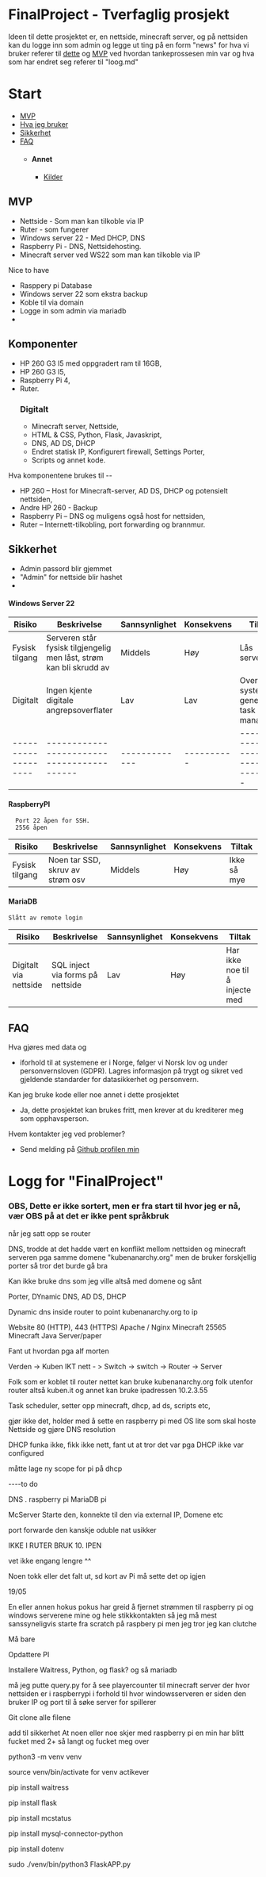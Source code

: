 # FinalProject - Tverfaglig prosjekt

Ideen til dette prosjektet er, en nettside, minecraft server, og på nettsiden kan du logge inn som admin og legge ut ting på en form "news" for hva vi bruker referer til [dette](#Komponenter) og [MVP](#MVP) ved hvordan tankeprossesen min var og hva som har endret seg referer til "loog.md"

# Start
- [MVP](#MVP)
- [Hva jeg bruker](#Komponenter)
- [Sikkerhet](#Sikkerhet)
- [FAQ](#FAQ)
  - #### Annet
      - [Kilder](#Kilder)
 
## MVP
- Nettside - Som man kan tilkoble via IP
- Ruter - som fungerer
- Windows server 22 - Med DHCP, DNS
- Raspberry Pi - DNS, Nettsidehosting.
- Minecraft server ved WS22 som man kan tilkoble via IP 

Nice to have
 - Rasppery pi Database
 - Windows server 22 som ekstra backup
 - Koble til via domain
 - Logge in som admin via mariadb
 - 

## Komponenter 
- HP 260 G3 I5 med oppgradert ram til 16GB,
- HP 260 G3 I5,
- Raspberry Pi 4,
- Ruter.
    ### Digitalt
  - Minecraft server, Nettside,
  - HTML & CSS, Python, Flask, Javaskript,
  - DNS, AD DS, DHCP
  - Endret statisk IP, Konfigurert firewall, Settings Porter,
  - Scripts og annet kode.

Hva komponentene brukes til --
- HP 260 – Host for Minecraft-server, AD DS, DHCP og potensielt nettsiden,
- Andre HP 260 - Backup
- Raspberry Pi – DNS og muligens også host for nettsiden,
- Ruter – Internett-tilkobling, port forwarding og brannmur.

## Sikkerhet
- Admin passord blir gjemmet
- "Admin" for nettside blir hashet
- 


#### Windows Server 22
| Risiko              | Beskrivelse                                | Sannsynlighet | Konsekvens | Tiltak                               |
| ------------------- | ------------------------------------------ | ------------- | ---------- | ------------------------------------ |
| Fysisk tilgang      | Serveren står fysisk tilgjengelig men låst, strøm kan bli skrudd av | Middels       | Høy        | Lås serverrom. |
| Digitalt | Ingen kjente digitale angrepsoverflater    | Lav           | Lav        | Overvåk systemet generelt, task manager            |
| ------------------- | ------------------------------------------ | ------------- | ---------- | ------------------------------------ |
#### RaspberryPI

      Port 22 åpen for SSH.
      2556 åpen
| Risiko              | Beskrivelse                                | Sannsynlighet | Konsekvens | Tiltak                               |
| ------------------- | ------------------------------------------ | ------------- | ---------- | ------------------------------------ |
| Fysisk tilgang      | Noen tar SSD, skruv av strøm osv | Middels       | Høy        | Ikke så mye  |

#### MariaDB

    Slått av remote login
| Risiko              | Beskrivelse                                | Sannsynlighet | Konsekvens | Tiltak                               |
| ------------------- | ------------------------------------------ | ------------- | ---------- | ------------------------------------ |
| Digitalt via nettside | SQL inject via forms på nettside | Lav | Høy | Har ikke noe til å injecte med |


## FAQ
Hva gjøres med data og 
-  iforhold til at systemene er i Norge, følger vi Norsk lov og under personvernsloven (GDPR). Lagres informasjon på trygt og sikret ved gjeldende standarder for datasikkerhet og personvern.    

Kan jeg bruke kode eller noe annet i dette prosjektet
- Ja, dette prosjektet kan brukes fritt, men krever at du krediterer meg som opphavsperson.

Hvem kontakter jeg ved problemer?
- Send melding på [Github profilen min](https://github.com/themanhimeslf)





# Logg for "FinalProject"
### OBS, Dette er ikke sortert, men er fra start til hvor jeg er nå, vær OBS på at det er ikke pent språkbruk

når jeg satt opp se router


DNS,
trodde at det hadde vært en konflikt mellom nettsiden og minecraft serveren pga samme domene "kubenanarchy.org" men de bruker forskjellig porter så tror det burde gå bra

Kan ikke bruke dns som jeg ville altså med domene og sånt



Porter, DYnamic DNS, AD DS, DHCP

Dynamic dns inside router to point kubenanarchy.org to ip 

Website	80 (HTTP), 443 (HTTPS)	Apache / Nginx
Minecraft	25565       Minecraft Java Server/paper

Fant ut hvordan pga alf morten


Verden -> Kuben IKT nett - > Switch -> switch -> Router -> Server

Folk som er koblet til router nettet kan bruke kubenanarchy.org
folk utenfor router altså kuben.it og annet kan bruke ipadressen 10.2.3.55


Task scheduler, setter opp minecraft, dhcp, ad ds, scripts etc,

gjør ikke det, holder med å sette en raspberry pi med OS lite som skal hoste Nettside og gjøre DNS resolution

DHCP funka ikke, fikk ikke nett, fant ut at tror det var pga DHCP ikke var configured 

måtte lage ny scope for pi på dhcp

----to do

DNS . raspberry pi
MariaDB pi

McServer 
Starte den, konnekte til den via external IP, 
Domene etc

port forwarde den kanskje oduble nat usikker


IKKE I RUTER BRUK 10. IPEN

vet ikke engang lengre ^^

Noen tokk eller det falt ut, sd kort av Pi må sette det op igjen


19/05

En eller annen hokus pokus har greid å fjernet strømmen til raspberry pi og windows serverene mine og hele stikkkontakten
så jeg må mest sanssyneligvis starte fra scratch på raspbery pi
men jeg tror jeg kan clutche

Må bare

Opdattere PI

Installere Waitress, Python,  og flask?
og så mariadb 

må jeg putte query.py for å see playercounter til minecraft server
der hvor nettsiden er i raspberrypi i forhold til hvor windowsserveren er 
siden den bruker IP og port til å søke server for spillerer

Git clone alle filene



add til sikkerhet
    At noen eller noe skjer med raspberry pi en min
    har blitt fucket med 2+ så langt og fucket meg over


python3 -m venv venv

source venv/bin/activate
for venv actikever

pip install waitress

pip install flask

pip install mcstatus

pip install mysql-connector-python

pip install dotenv

sudo ./venv/bin/python3 FlaskAPP.py
